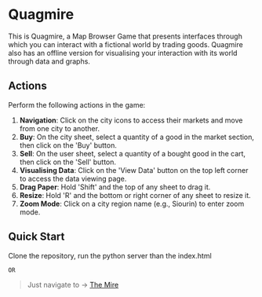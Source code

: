 # Quagmire

This is Quagmire, a Map Browser Game that presents interfaces through which you can interact with a fictional world by trading goods.
Quagmire also has an offline version for visualising your interaction with its world through data and graphs.

## Actions
Perform the following actions in the game:

1. **Navigation**: Click on the city icons to access their markets and move from one city to another.
2. **Buy**: On the city sheet, select a quantity of a good in the market section, then click on the 'Buy' button.
3. **Sell**: On the user sheet, select a quantity of a bought good in the cart, then click on the 'Sell' button.
4. **Visualising Data**: Click on the 'View Data' button on the top left corner to access the data viewing page.
5. **Drag Paper**: Hold 'Shift' and the top of any sheet to drag it.
6. **Resize**: Hold 'R' and the bottom or right corner of any sheet to resize it.
7. **Zoom Mode**: Click on a city region name (e.g., Siourin) to enter zoom mode.

## Quick Start

Clone the repository, run the python server than the index.html

``` OR ```

> Just navigate to -> [The Mire](https://yuri-crt.github.io/Quagmire-VV/)
